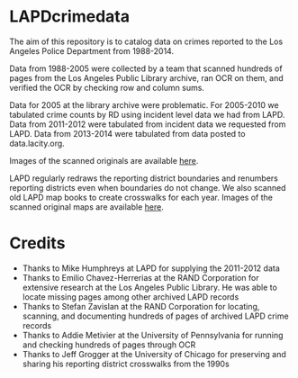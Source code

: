 # LAPDcrimedata
The aim of this repository is to catalog data on crimes reported to the Los Angeles Police Department from 1988-2014.

Data from 1988-2005 were collected by a team that scanned hundreds of pages from the Los Angeles Public Library archive, ran OCR on them, and verified the OCR by checking row and column sums.

Data for 2005 at the library archive were problematic. For 2005-2010 we tabulated crime counts by RD using incident level data we had from LAPD. Data from 2011-2012 were tabulated from incident data we requested from LAPD. Data from 2013-2014 were tabulated from data posted to data.lacity.org.

Images of the scanned originals are available [here](tree/master/LAPLscans).

LAPD regularly redraws the reporting district boundaries and renumbers reporting districts even when boundaries do not change. We also scanned old LAPD map books to create crosswalks for each year. Images of the scanned original maps are available [here](https://drive.google.com/folderview?id=0B2CD6T-u0yNWdTNHMXh0LUpSVlU).

# Credits
- Thanks to Mike Humphreys at LAPD for supplying the 2011-2012 data
- Thanks to Emilio Chavez-Herrerias at the RAND Corporation for extensive research at the Los Angeles Public Library. He was able to locate missing pages among other archived LAPD records
- Thanks to Stefan Zavislan at the RAND Corporation for locating, scanning, and documenting hundreds of pages of archived LAPD crime records
- Thanks to Addie Metivier at the University of Pennsylvania for running and checking hundreds of pages through OCR
- Thanks to Jeff Grogger at the University of Chicago for preserving and sharing his reporting district crosswalks from the 1990s

